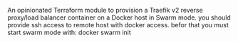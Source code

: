 An opinionated Terraform module to provision a Traefik v2 reverse proxy/load balancer container on a Docker host in Swarm mode.
you should provide ssh access to remote host with docker access.
befor that you must start swarm mode with: docker swarm init
